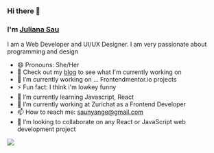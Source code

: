 ### Hi there 👋
### I'm [Juliana Sau](https://JulianaSau.github.io/)
    

  I am a Web Developer and UI/UX Designer. I am very passionate about programming and design
  - 😄 Pronouns: She/Her
  - 🔭 Check out my [blog](https://juliesau.hashnode.dev/) to see what I'm currently working on
  - 🔭 I’m currently working on ... Frontendmentor.io projects
  - ⚡ Fun fact: I think i'm lowkey funny
  - 🌱 I’m currently learning Javascript, React
  - 🔭 I’m currently working at Zurichat as a Frontend Developer
  - 📫 How to reach me: saunyange@gmail.com 
  - 👯 I’m looking to collaborate on any React or JavaScript web development project



<img src="https://github-readme-stats.vercel.app/api?username=JulianaSau&&show_icons=true&title_color=ffffff&icon_color=bb2acf&text_color=daf7dc&bg_color=151515" />
  

<!--
**JulianaSau/JulianaSau** is a ✨ _special_ ✨ repository because its `README.md` (this file) appears on your GitHub profile.

Here are some ideas to get you started:

- 🔭 I’m currently working on ...
- 🌱 I’m currently learning ...
- 👯 I’m looking to collaborate on ...
- 🤔 I’m looking for help with ...
- 💬 Ask me about ...
- 📫 How to reach me: ...
- 😄 Pronouns: ...
- ⚡ Fun fact: ...
-->
